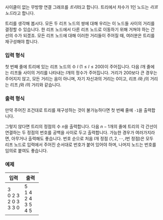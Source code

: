 사이클이 없는 무방향 연결 그래프를 *트리*라고 합니다. 트리에서 차수가 1인 노드는 *리프 노드*라고 합니다.

트리를 생각해 봅시다. 모든 두 리프 노드의 쌍에 대해 우리는 이 노드들 사이의 거리를 결정할 수 있습니다. 한 리프 노드에서 다른 리프 노드로 이동하기 위해 거쳐야 하는 간선의 수가 되겠죠. 모든 리프 노드에 대해 이러한 거리들이 주어질 때, 여러분은 트리를 재구성해야 합니다.

### 입력 형식

첫 번째 줄에 트리에 있는 리프 노드의 수 $l$ ($1 \le l \le 200$)이 주어집니다. 다음 $l$개 줄에는 리프들 사이의 거리를 나타내는 $l$개의 정수가 주어집니다. 거리가 200보다 큰 경우는 주어지지 않고, 모든 거리는 음이 아니며, 자기 자신과의 거리는 0이고, 리프 $i$와 $j$의 거리는 리프 $j$와 $i$의 거리와 같습니다.

### 출력 형식

만약 주어진 조건대로 트리를 재구성하는 것이 불가능하다면 첫 번째 줄에 `-1`을 출력합니다.

그렇지 않다면 트리의 정점의 수 $n$을 출력합니다. 다음 $n-1$개의 줄에 트리의 각 간선이 연결하는 두 정점의 번호를 공백을 사이로 두고 출력합니다. 가능한 경우가 여러가지라면, 아무거나 출력해도 좋습니다. 번호 순으로 처음 $l$개 정점 ($1, 2, \cdots, l$번 정점)은 모두 리프 노드로 입력에서 주어진 순서대로 번호가 붙어 있어야 하며, 나머지 노드는 번호를 임의로 붙여도 좋습니다.

### 예제

<table class='table table-bordered table-condensed'>
 <thead>
  <tr>
   <th style="width: 50%;">입력</th>
   <th style="width: 50%;">출력</th>
  </tr>
 </thead>
 <tbody>
  <tr>
   <td class="code-font">3<br/>
0 2 3<br/>
2 0 3<br/>
3 3 0</td>
   <td class="code-font">5<br/>
1 4<br/>
2 4<br/>
3 5<br/>
4 5</td>
  </tr>
 </tbody>
</table>
